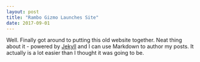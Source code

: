 ```yaml
---
layout: post
title: "Rambo Gizmo Launches Site"
date: 2017-09-01
---
```


Well. Finally got around to putting this old website together. Neat thing about it - powered by [Jekyll](http://jekyllrb.com) and I can use Markdown to author my posts. It actually is a lot easier than I thought it was going to be.
